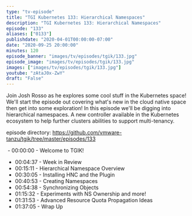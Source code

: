 ```yaml
---
type: "tv-episode"
title: "TGI Kubernetes 133: Hierarchical Namespaces"
description: "TGI Kubernetes 133: Hierarchical Namespaces"
episode: "133"
aliases: ["0133"]
publishdate: "2020-04-01T00:00:00-07:00"
date: "2020-09-25 20:00:00"
minutes: 120
episode_banner: "images/tv/episodes/tgik/133.jpg"
episode_image: "images/tv/episodes/tgik/133.jpg"
images: ["images/tv/episodes/tgik/133.jpg"]
youtube: "zAtaJ0x-ZwY"
draft: "False"
---
```


Join Josh Rosso as he explores some cool stuff in the Kubernetes space! We'll start the episode out covering what's new in the cloud native space then get into some exploration! In this episode we'll be digging into hierarchical namespaces. A new controller available in the Kubernetes ecosystem to help further clusters abilities to support multi-tenancy. 



episode directory: https://github.com/vmware-tanzu/tgik/tree/master/episodes/133



 - 00:00:00 - Welcome to TGIK!
- 00:04:37 - Week in Review
- 00:15:11 - Hierarchical Namespace Overview
- 00:30:05 - Installing HNC and the Plugin
- 00:40:53 - Creating Namespaces
- 00:54:38 - Synchronizing Objects
- 01:15:32 - Experiments with NS Ownership and more!
- 01:31:53 - Advanced Resource Quota Propagation Ideas
- 01:37:05 - Wrap Up